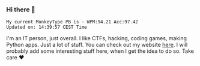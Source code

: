 ### Hi there 👋
<!-- PB START -->
```
My current MonkeyType PB is - WPM:94.21 Acc:97.42
Updated on: 14:39:57 CEST Time
```
<!-- PB END -->
I'm an IT person, just overall. I like CTFs, hacking, coding games, making Python apps. Just a lot of stuff.
You can check out my website [here](https://skill3472.github.io/).
I will probably add some interesting stuff here, when I get the idea to do so. Take care ❤️
